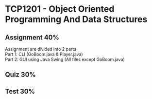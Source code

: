 # TCP1201 - Object Oriented Programming And Data Structures

## Assignment 40%
Assignment are divided into 2 parts  
Part 1: CLI (GoBoom.java & Player.java)  
Part 2: GUI using Java Swing (All files except GoBoom.java)

## Quiz 30%

## Test 30%
